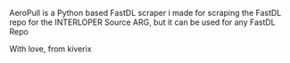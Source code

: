 AeroPull is a Python based FastDL scraper i made for scraping the FastDL repo for the INTERLOPER Source ARG, but it can be used for any FastDL Repo

With love, from kiverix
